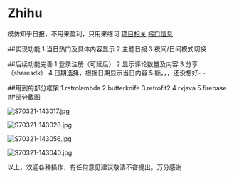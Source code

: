 # Zhihu
模仿知乎日报，不用来盈利，只用来练习
[项目相关](https://github.com/maydaychen/Zhihu)
[接口信息](https://github.com/izzyleung/ZhihuDailyPurify/wiki/知乎日报-API-分析)

##实现功能
1.当日热门及具体内容显示
2.主题日报
3.夜间/日间模式切换

##后续功能完善
1.登录注册（可延后）
2.显示评论数量及内容
3.分享（sharesdk）
4.日期选择，根据日期显示当日内容
5.额，，，还没想好- -


##用到的部分框架
1.retrolambda
2.butterknife
3.retrofit2
4.rxjava
5.firebase
##部分截图

![S70321-143017.jpg](http://upload-images.jianshu.io/upload_images/1987727-8806224078fea45f.jpg?imageMogr2/auto-orient/strip%7CimageView2/2/w/1240)


![S70321-143028.jpg](http://upload-images.jianshu.io/upload_images/1987727-101050babc097fd1.jpg?imageMogr2/auto-orient/strip%7CimageView2/2/w/1240)


![S70321-143056.jpg](http://upload-images.jianshu.io/upload_images/1987727-162e0a3cb5a2b4fa.jpg?imageMogr2/auto-orient/strip%7CimageView2/2/w/1240)


![S70321-143040.jpg](http://upload-images.jianshu.io/upload_images/1987727-f73f976b0840e033.jpg?imageMogr2/auto-orient/strip%7CimageView2/2/w/1240)

以上，欢迎各种操作，有任何意见建议敬请不吝提出，万分感谢
